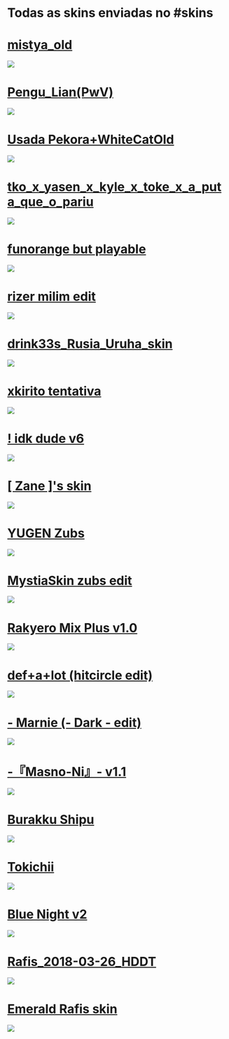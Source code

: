 # Todas as skins enviadas no #skins

# [mistya_old](https://www.dropbox.com/s/n6mbtcakm2delu3/mistya_old.osk?dl=0)
![](https://i.imgur.com/dzCXIR6.png)

# [Pengu_Lian(PwV)](https://drive.google.com/u/0/uc?id=1JafSfTPSnMlOujRjm1oyZiP9XWMgMN0X&export=download)
![](https://i.imgur.com/4osQGcy.png)

# [Usada Pekora+WhiteCatOld](https://drive.google.com/file/d/1JafSfTPSnMlOujRjm1oyZiP9XWMgMN0X/view?usp=sharing)
![](https://i.imgur.com/6Abyu0H.png)

# [tko_x_yasen_x_kyle_x_toke_x_a_puta_que_o_pariu](https://www.dropbox.com/s/gao4tad9ayonmte/tko_x_yasen_x_kyle_x_toke_x_a_puta_que_o_pariu.osk?dl=0)
![](https://i.imgur.com/bx2UZLr.png)

# [funorange but playable](https://www.dropbox.com/s/y5mxvfczfomi9oc/dracula.osk?dl=0)
![](https://i.imgur.com/XRC4pbS.png)

# [rizer milim edit](https://www.dropbox.com/s/e4n7lctn43eywu4/rizer_milim_edit.osk?dl=0)
![](https://i.imgur.com/xeuUlUd.png)

# [drink33s_Rusia_Uruha_skin](https://www.dropbox.com/s/5ky5jt87mjuaez5/drink33s_Rusia_Uruha_skin.osk?dl=0)
![](https://i.imgur.com/yjgJBgl.png)

# [xkirito tentativa](https://www.dropbox.com/s/x3afmu3uglpihqw/xkirito%20tentativa.osk?dl=0)
![](https://i.imgur.com/3w4WZ9D.png)

# [! idk dude v6](https://www.dropbox.com/s/ga3hnkqsaoo6vl7/%21%20idk%20dude%20v6.osk?dl=0)
![](https://i.imgur.com/jHEtXpB.png)

# [[ Zane ]'s skin](https://www.dropbox.com/s/tfy3kgafor22k6k/%5B%20Zane%20%5D%27s%20skin.osk?dl=0)
![](https://i.imgur.com/WN06WLZ.png)

# [YUGEN Zubs](https://www.dropbox.com/s/vlhm69g4oe60sal/YUGEN%20zubs.osk?dl=0)
![](https://i.imgur.com/97ciHKX.png)

# [MystiaSkin zubs edit](https://www.dropbox.com/s/j2b2b5zb3ez7bne/MystiaSkin%20zubs%20edit.osk?dl=0)
![](https://i.imgur.com/deF5Itb.png)

# [Rakyero Mix Plus v1.0](https://www.dropbox.com/s/yne5z5behpa1m3w/Rakyero%20Mix%20Plus%20v1.0.osk?dl=0)
![](https://i.imgur.com/k427lnW.png)

# [def+a+lot (hitcircle edit)](https://www.dropbox.com/s/s7evyejlqrtp87z/def%2Ba%2Blot%20%28hitcircle%20edit%29.osk?dl=0)
![](https://i.imgur.com/jWUUFXs.png)

# [- Marnie (- Dark - edit)](https://www.dropbox.com/s/5nt9u15satyqs6t/-%20Marnie%20%28-%20Dark%20-%20edit%29.osk?dl=0)
![](https://i.imgur.com/nruWpQO.png)

# [-『Masno-Ni』- v1.1](https://www.dropbox.com/s/d2lfvi6glbfskl6/-%E3%80%8EMasno-Ni%E3%80%8F-%20v1.1.osk?dl=0)
![](https://i.imgur.com/ICfV9R6.png)

# [Burakku Shipu](https://www.dropbox.com/s/cx3dk02n2zhxo99/Burakku%20Shipu.osk?dl=0)
![](https://i.imgur.com/COnKtdw.png)

# [Tokichii](https://www.dropbox.com/s/wbcn5aph5it0azx/Tokichii.osk?dl=0)
![](https://i.imgur.com/NZZHRPb.png)

# [Blue Night v2](https://www.dropbox.com/s/rppiry1i6f0seme/Blue%20Night%20v2.osk?dl=0)
![](https://i.imgur.com/7maosIb.png)

# [Rafis_2018-03-26_HDDT](https://www.dropbox.com/s/gorhb5zrrdyxf65/-%20%23%20Rafis%20%5B1.0001%5D%20%28HDDT%29.osk?dl=0)
![](https://i.imgur.com/SEBxqFS.png)

# [Emerald Rafis skin](https://www.dropbox.com/s/sj3y6ujfafvtgh9/Emerald%20rafis%20skin.osk?dl=0)
![](https://i.imgur.com/QOeFGqf.png)
